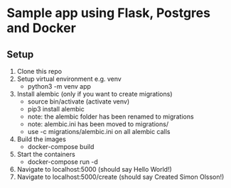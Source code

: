 # Sample app using Flask, Postgres and Docker

## Setup
1. Clone this repo
2. Setup virtual environment e.g. venv
	* python3 -m venv app
3. Install alembic (only if you want to create migrations)
	* source bin/activate (activate venv)
	* pip3 install alembic
	* note: the alembic folder has been renamed to migrations
	* note: alembic.ini has been moved to migrations/
	* use -c migrations/alembic.ini on all alembic calls
4. Build the images
	* docker-compose build
5. Start the containers
	* docker-compose run -d
6. Navigate to localhost:5000 (should say Hello World!)
7. Navigate to localhost:5000/create (should say Created Simon Olsson!)